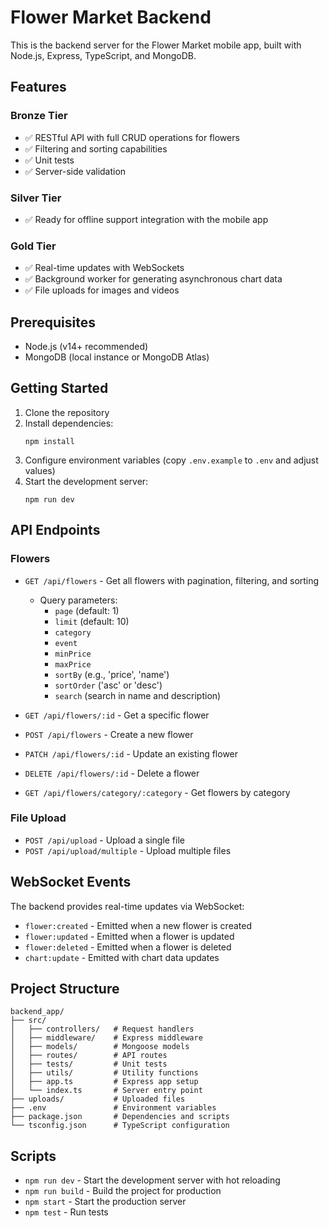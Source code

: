 # Flower Market Backend

This is the backend server for the Flower Market mobile app, built with Node.js, Express, TypeScript, and MongoDB.

## Features

### Bronze Tier
- ✅ RESTful API with full CRUD operations for flowers
- ✅ Filtering and sorting capabilities
- ✅ Unit tests
- ✅ Server-side validation

### Silver Tier
- ✅ Ready for offline support integration with the mobile app

### Gold Tier
- ✅ Real-time updates with WebSockets
- ✅ Background worker for generating asynchronous chart data
- ✅ File uploads for images and videos

## Prerequisites

- Node.js (v14+ recommended)
- MongoDB (local instance or MongoDB Atlas)

## Getting Started

1. Clone the repository
2. Install dependencies:
   ```
   npm install
   ```
3. Configure environment variables (copy `.env.example` to `.env` and adjust values)
4. Start the development server:
   ```
   npm run dev
   ```

## API Endpoints

### Flowers

- `GET /api/flowers` - Get all flowers with pagination, filtering, and sorting
  - Query parameters:
    - `page` (default: 1)
    - `limit` (default: 10)
    - `category`
    - `event`
    - `minPrice`
    - `maxPrice`
    - `sortBy` (e.g., 'price', 'name')
    - `sortOrder` ('asc' or 'desc')
    - `search` (search in name and description)

- `GET /api/flowers/:id` - Get a specific flower
- `POST /api/flowers` - Create a new flower
- `PATCH /api/flowers/:id` - Update an existing flower
- `DELETE /api/flowers/:id` - Delete a flower
- `GET /api/flowers/category/:category` - Get flowers by category

### File Upload

- `POST /api/upload` - Upload a single file
- `POST /api/upload/multiple` - Upload multiple files

## WebSocket Events

The backend provides real-time updates via WebSocket:

- `flower:created` - Emitted when a new flower is created
- `flower:updated` - Emitted when a flower is updated
- `flower:deleted` - Emitted when a flower is deleted
- `chart:update` - Emitted with chart data updates

## Project Structure

```
backend_app/
├── src/
│   ├── controllers/   # Request handlers
│   ├── middleware/    # Express middleware
│   ├── models/        # Mongoose models
│   ├── routes/        # API routes
│   ├── tests/         # Unit tests
│   ├── utils/         # Utility functions
│   ├── app.ts         # Express app setup
│   └── index.ts       # Server entry point
├── uploads/           # Uploaded files
├── .env               # Environment variables
├── package.json       # Dependencies and scripts
└── tsconfig.json      # TypeScript configuration
```

## Scripts

- `npm run dev` - Start the development server with hot reloading
- `npm run build` - Build the project for production
- `npm start` - Start the production server
- `npm test` - Run tests 